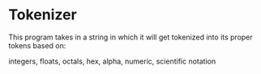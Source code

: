 # Tokenizer
This program takes in a string in which it will get tokenized into its proper tokens based on:

 integers, floats, octals, hex, alpha, numeric, scientific notation

